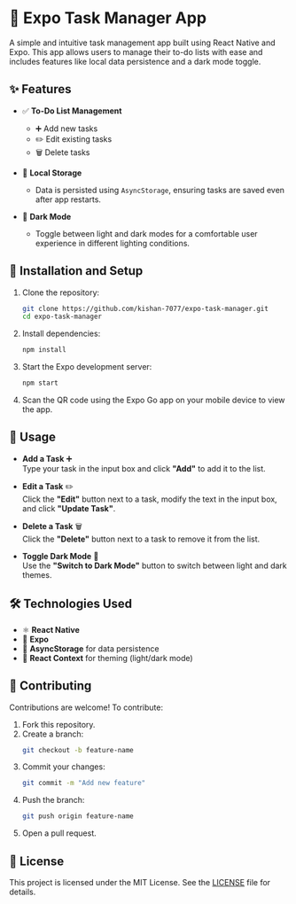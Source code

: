 
# 📝 Expo Task Manager App  

A simple and intuitive task management app built using React Native and Expo. This app allows users to manage their to-do lists with ease and includes features like local data persistence and a dark mode toggle.  

## ✨ Features  

- ✅ **To-Do List Management**  
  - ➕ Add new tasks  
  - ✏️ Edit existing tasks  
  - 🗑️ Delete tasks  

- 📂 **Local Storage**  
  - Data is persisted using `AsyncStorage`, ensuring tasks are saved even after app restarts.  

- 🌙 **Dark Mode**  
  - Toggle between light and dark modes for a comfortable user experience in different lighting conditions.   

## 🚀 Installation and Setup  

1. Clone the repository:  
   ```bash  
   git clone https://github.com/kishan-7077/expo-task-manager.git  
   cd expo-task-manager  
   ```  

2. Install dependencies:  
   ```bash  
   npm install  
   ```  

3. Start the Expo development server:  
   ```bash  
   npm start  
   ```  

4. Scan the QR code using the Expo Go app on your mobile device to view the app.  

## 📖 Usage  

- **Add a Task** ➕  
  Type your task in the input box and click **"Add"** to add it to the list.  

- **Edit a Task** ✏️  
  Click the **"Edit"** button next to a task, modify the text in the input box, and click **"Update Task"**.  

- **Delete a Task** 🗑️  
  Click the **"Delete"** button next to a task to remove it from the list.  

- **Toggle Dark Mode** 🌙  
  Use the **"Switch to Dark Mode"** button to switch between light and dark themes.  

## 🛠️ Technologies Used  

- ⚛️ **React Native**  
- 🚀 **Expo**  
- 💾 **AsyncStorage** for data persistence  
- 🎨 **React Context** for theming (light/dark mode)  

## 🤝 Contributing  

Contributions are welcome! To contribute:  

1. Fork this repository.  
2. Create a branch:  
   ```bash  
   git checkout -b feature-name  
   ```  
3. Commit your changes:  
   ```bash  
   git commit -m "Add new feature"  
   ```  
4. Push the branch:  
   ```bash  
   git push origin feature-name  
   ```  
5. Open a pull request.  

## 📜 License  

This project is licensed under the MIT License. See the [LICENSE](LICENSE) file for details.  
